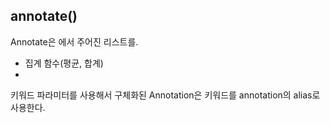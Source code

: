 
## annotate()


Annotate은 에서 주어진 리스트를. 

- 집계 함수(평균, 합계) 
- 


키워드 파라미터를 사용해서 구체화된 Annotation은  키워드를 annotation의 alias로 사용한다. 
